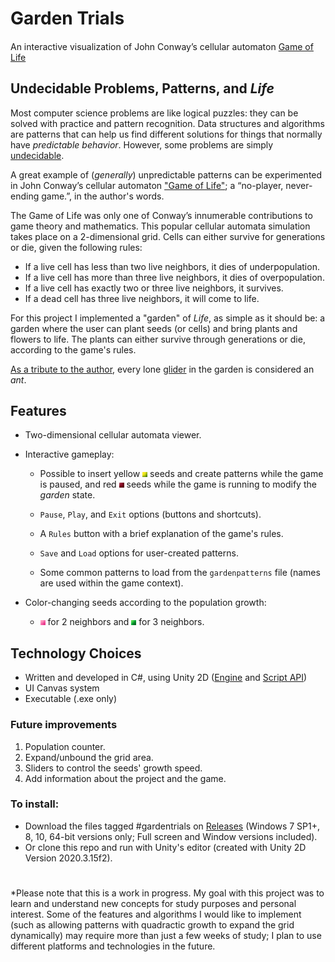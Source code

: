 # Garden Trials

#### 
An interactive visualization of John Conway’s cellular automaton [Game of Life](https://en.wikipedia.org/wiki/Conway%27s_Game_of_Life)


## Undecidable Problems, Patterns, and _Life_

Most computer science problems are like logical puzzles: they can be solved with practice and pattern recognition.
Data structures and algorithms are patterns that can help us find different solutions for things that normally have *predictable behavior*. However, some problems are simply [undecidable](https://en.wikipedia.org/wiki/Halting_problem).

A great example of (_generally_) unpredictable patterns can be experimented in John Conway’s cellular automaton ["Game of Life"](https://en.wikipedia.org/wiki/Conway%27s_Game_of_Life); a “no-player, never-ending game.”, in the author's words. 

The Game of Life was only one of Conway’s innumerable contributions to game theory and mathematics. This popular cellular automata simulation takes place on a 2-dimensional grid. Cells can either survive for generations or die, given the following rules:

- If a live cell has less than two live neighbors, it dies of underpopulation.
- If a live cell has more than three live neighbors, it dies of overpopulation.
- If a live cell has exactly two or three live neighbors, it survives.
- If a dead cell has three live neighbors, it will come to life.

For this project I implemented a "garden" of *Life*, as simple as it should be: a garden where the user can plant seeds (or cells) and bring plants and flowers to life. The plants can either survive through generations or die, according to the game's rules. 

[As a tribute to the author](https://www.youtube.com/watch?v=E8kUJL04ELA), every lone [glider](https://conwaylife.com/wiki/Glider) in the garden is considered an *ant*.

## Features

- Two-dimensional cellular automata viewer.

- Interactive gameplay:
  - Possible to insert yellow <img src="Assets/Resources/Sprites/one.png" alt="yellow Cell" width="8" height="8"> seeds and create patterns while the game is paused, and red <img src="Assets/Resources/Sprites/zero.png" alt="Cell" width="8" height="8"> seeds while the game is running to modify the _garden_ state.

  - ```Pause```, ```Play```, and ```Exit``` options (buttons and shortcuts).

  - A ```Rules``` button with a brief explanation of the game's rules.

  - ```Save``` and ```Load``` options for user-created patterns.

  - Some common patterns to load from the ```gardenpatterns``` file (names are used within the game context).

- Color-changing seeds according to the population growth: 
  - <img src="Assets/Resources/Sprites/two.png" alt="red Cell" width="8" height="8"> for 2 neighbors and <img src="Assets/Resources/Sprites/three.png" alt="green Cell" width="8" height="8"> for 3 neighbors.

## Technology Choices

- Written and developed in C#, using Unity 2D ([Engine](https://store.unity.com/download?ref=personal) and [Script API](https://docs.unity3d.com/ru/2020.1/ScriptReference/index.html))
- UI Canvas system
- Executable (.exe only)

### Future improvements

1. Population counter.
1. Expand/unbound the grid area. 
1. Sliders to control the seeds' growth speed.
1. Add information about the project and the game.

### To install:
- Download the files tagged #gardentrials on [Releases](https://github.com/ivsgit/GardenTrials/releases) (Windows 7 SP1+, 8, 10, 64-bit versions only; Full screen and Window versions included).
- Or clone this repo and run with Unity's editor (created with Unity 2D Version 2020.3.15f2).
#
###
####
######
*Please note that this is a work in progress. My goal with this project was to learn and understand new concepts for study purposes and personal interest. Some of the features and algorithms I would like to implement (such as allowing patterns with quadractic growth to expand the grid dynamically) may require more than just a few weeks of study; I plan to use different platforms and technologies in the future.
